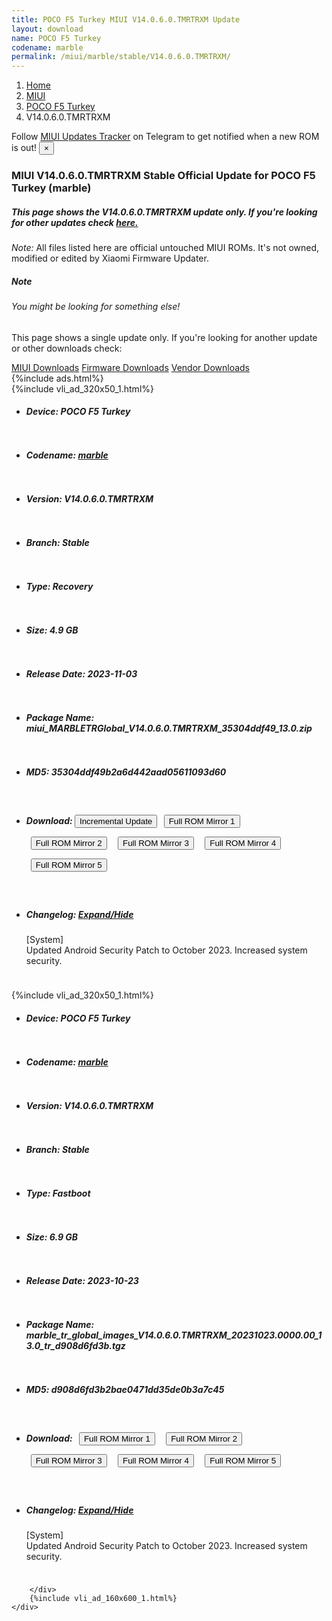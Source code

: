 ```yaml
---
title: POCO F5 Turkey MIUI V14.0.6.0.TMRTRXM Update
layout: download
name: POCO F5 Turkey
codename: marble
permalink: /miui/marble/stable/V14.0.6.0.TMRTRXM/
---
```

<nav aria-label="breadcrumb">
    <ol class="breadcrumb">
        <li class="breadcrumb-item"><a href="/">Home</a></li>
        <li class="breadcrumb-item"><a href="/miui/">MIUI</a></li>
        <li class="breadcrumb-item"><a href="/miui/marble/">POCO F5 Turkey</a></li>
        <li class="breadcrumb-item active" aria-current="page">V14.0.6.0.TMRTRXM</li>
    </ol>
</nav>
<div class="alert alert-primary alert-dismissible fade show" role="alert">
    Follow <a href="https://t.me/MIUIUpdatesTracker" class="alert-link">MIUI Updates Tracker</a> on Telegram to get
    notified when a new ROM is out!
    <button type="button" class="close" data-dismiss="alert" aria-label="Close">
        <span aria-hidden="true">&times;</span>
    </button>
</div>
<div class="col-12 mx-auto">
    <h3 class="title bg-light p-2 rounded">MIUI V14.0.6.0.TMRTRXM Stable Official Update for POCO F5 Turkey (marble)</h3>
    <h5>This page shows the V14.0.6.0.TMRTRXM update only. If you're looking for other updates check
        <a href="/miui/marble/">here.</a></h5>
    <p><i>Note: </i>All files listed here are official untouched MIUI ROMs.
        It's not owned, modified or edited by Xiaomi Firmware Updater.</p>
    <div class="card">
        <div class="card-body">
            <h5 class="card-title">Note</h5>
            <h6 class="card-subtitle mb-2 text-muted">You might be looking for something else!</h6>
            <p class="card-text">This page shows a single update only.
                If you're looking for another update or other downloads check:</p>
            <a href="/miui/" class="card-link">MIUI Downloads</a>
            <a href="/firmware/" class="card-link">Firmware Downloads</a>
            <a href="/vendor/" class="card-link">Vendor Downloads</a>
        </div>
    </div>
    {%include ads.html%}
    <div class="row justify-content-center">
        <div class="col-10" id="downloads">
                    <div class="card card-body">
            {%include vli_ad_320x50_1.html%}
            <ul class="list-unstyled">
                <li style="padding-bottom: 10px;">
                    <h5><b>Device: </b>POCO F5 Turkey</h5>
                </li>
                <li style="padding-bottom: 10px;">
                    <h5><b>Codename: </b> <a href="/miui/marble/" target="_blank">marble</a> </h5>
                </li>
                <li style="padding-bottom: 10px;">
                    <h5><b>Version: </b>V14.0.6.0.TMRTRXM</h5>
                </li>
                <li style="padding-bottom: 10px;">
                    <h5><b>Branch: </b>Stable</h5>
                </li>
                <li style="padding-bottom: 10px;">
                    <h5><b>Type: </b>Recovery</h5>
                </li>
                <li style="padding-bottom: 10px;">
                    <h5><b>Size: </b>4.9 GB</h5>
                </li>
                <li style="padding-bottom: 10px;">
                    <h5><b>Release Date: </b>2023-11-03</h5>
                </li>
                <li style="padding-bottom: 10px;">
                    <h5><b>Package Name: </b><span id="filename" class="text-dark">miui_MARBLETRGlobal_V14.0.6.0.TMRTRXM_35304ddf49_13.0.zip</span></h5>
                </li>
                <li style="padding-bottom: 10px;">
                    <h5><b>MD5: </b><span id="md5" class="text-muted">35304ddf49b2a6d442aad05611093d60</span></h5>
                </li>
                <li style="padding-bottom: 10px;">
                    <h5><b>Download: </b><button type="button" id="incremental_download" class="btn btn-warning" onclick="window.open('https://bigota.d.miui.com/V14.0.6.0.TMRTRXM/miui-blockota-marble_tr_global-V14.0.5.0.TMRTRXM-V14.0.6.0.TMRTRXM-3048caaf3c-13.0.zip', '_blank');"><i class="fa fa-download"></i> Incremental Update</button> <button type="button" id="download" class="btn btn-primary" style="margin: 7px;" onclick="window.open('https://cdnorg.d.miui.com/V14.0.6.0.TMRTRXM/miui_MARBLETRGlobal_V14.0.6.0.TMRTRXM_35304ddf49_13.0.zip', '_blank');"><i class="fa fa-download"></i> Full ROM Mirror 1</button> <button type="button" id="download" class="btn btn-primary" style="margin: 7px;" onclick="window.open('https://bkt-sgp-miui-ota-update-alisgp.oss-ap-southeast-1.aliyuncs.com/V14.0.6.0.TMRTRXM/miui_MARBLETRGlobal_V14.0.6.0.TMRTRXM_35304ddf49_13.0.zip', '_blank');"><i class="fa fa-download"></i> Full ROM Mirror 2</button> <button type="button" id="download" class="btn btn-primary" style="margin: 7px;" onclick="window.open('https://bn.d.miui.com/V14.0.6.0.TMRTRXM/miui_MARBLETRGlobal_V14.0.6.0.TMRTRXM_35304ddf49_13.0.zip', '_blank');"><i class="fa fa-download"></i> Full ROM Mirror 3</button> <button type="button" id="download" class="btn btn-primary" style="margin: 7px;" onclick="window.open('https://bigota.d.miui.com/V14.0.6.0.TMRTRXM/miui_MARBLETRGlobal_V14.0.6.0.TMRTRXM_35304ddf49_13.0.zip', '_blank');"><i class="fa fa-download"></i> Full ROM Mirror 4</button> <button type="button" id="download" class="btn btn-primary" style="margin: 7px;" onclick="window.open('https://hugeota.d.miui.com/V14.0.6.0.TMRTRXM/miui_MARBLETRGlobal_V14.0.6.0.TMRTRXM_35304ddf49_13.0.zip', '_blank');"><i class="fa fa-download"></i> Full ROM Mirror 5</button></h5>
                </li>
                <li style="padding-bottom: 10px;">
                    <h5><b>Changelog: </b><a href="#marble_1_changelog" data-toggle="collapse" role="button"
                            aria-expanded="false" aria-controls="marble_1_changelog"> <i class="fa fa-arrow-down"
                                aria-hidden="true"></i> Expand/Hide</a></h5>
                    <div class="collapse" id="marble_1_changelog">
                        <p id="changelog_text">[System]<br>Updated Android Security Patch to October 2023. Increased system security.</p>
                    </div>
                </li>
            </ul>
        </div>
        <div class="card card-body">
            {%include vli_ad_320x50_1.html%}
            <ul class="list-unstyled">
                <li style="padding-bottom: 10px;">
                    <h5><b>Device: </b>POCO F5 Turkey</h5>
                </li>
                <li style="padding-bottom: 10px;">
                    <h5><b>Codename: </b> <a href="/miui/marble/" target="_blank">marble</a> </h5>
                </li>
                <li style="padding-bottom: 10px;">
                    <h5><b>Version: </b>V14.0.6.0.TMRTRXM</h5>
                </li>
                <li style="padding-bottom: 10px;">
                    <h5><b>Branch: </b>Stable</h5>
                </li>
                <li style="padding-bottom: 10px;">
                    <h5><b>Type: </b>Fastboot</h5>
                </li>
                <li style="padding-bottom: 10px;">
                    <h5><b>Size: </b>6.9 GB</h5>
                </li>
                <li style="padding-bottom: 10px;">
                    <h5><b>Release Date: </b>2023-10-23</h5>
                </li>
                <li style="padding-bottom: 10px;">
                    <h5><b>Package Name: </b><span id="filename" class="text-dark">marble_tr_global_images_V14.0.6.0.TMRTRXM_20231023.0000.00_13.0_tr_d908d6fd3b.tgz</span></h5>
                </li>
                <li style="padding-bottom: 10px;">
                    <h5><b>MD5: </b><span id="md5" class="text-muted">d908d6fd3b2bae0471dd35de0b3a7c45</span></h5>
                </li>
                <li style="padding-bottom: 10px;">
                    <h5><b>Download: </b> <button type="button" id="download" class="btn btn-primary" style="margin: 7px;" onclick="window.open('https://cdnorg.d.miui.com/V14.0.6.0.TMRTRXM/marble_tr_global_images_V14.0.6.0.TMRTRXM_20231023.0000.00_13.0_tr_d908d6fd3b.tgz', '_blank');"><i class="fa fa-download"></i> Full ROM Mirror 1</button> <button type="button" id="download" class="btn btn-primary" style="margin: 7px;" onclick="window.open('https://bkt-sgp-miui-ota-update-alisgp.oss-ap-southeast-1.aliyuncs.com/V14.0.6.0.TMRTRXM/marble_tr_global_images_V14.0.6.0.TMRTRXM_20231023.0000.00_13.0_tr_d908d6fd3b.tgz', '_blank');"><i class="fa fa-download"></i> Full ROM Mirror 2</button> <button type="button" id="download" class="btn btn-primary" style="margin: 7px;" onclick="window.open('https://bn.d.miui.com/V14.0.6.0.TMRTRXM/marble_tr_global_images_V14.0.6.0.TMRTRXM_20231023.0000.00_13.0_tr_d908d6fd3b.tgz', '_blank');"><i class="fa fa-download"></i> Full ROM Mirror 3</button> <button type="button" id="download" class="btn btn-primary" style="margin: 7px;" onclick="window.open('https://bigota.d.miui.com/V14.0.6.0.TMRTRXM/marble_tr_global_images_V14.0.6.0.TMRTRXM_20231023.0000.00_13.0_tr_d908d6fd3b.tgz', '_blank');"><i class="fa fa-download"></i> Full ROM Mirror 4</button> <button type="button" id="download" class="btn btn-primary" style="margin: 7px;" onclick="window.open('https://hugeota.d.miui.com/V14.0.6.0.TMRTRXM/marble_tr_global_images_V14.0.6.0.TMRTRXM_20231023.0000.00_13.0_tr_d908d6fd3b.tgz', '_blank');"><i class="fa fa-download"></i> Full ROM Mirror 5</button></h5>
                </li>
                <li style="padding-bottom: 10px;">
                    <h5><b>Changelog: </b><a href="#marble_2_changelog" data-toggle="collapse" role="button"
                            aria-expanded="false" aria-controls="marble_2_changelog"> <i class="fa fa-arrow-down"
                                aria-hidden="true"></i> Expand/Hide</a></h5>
                    <div class="collapse" id="marble_2_changelog">
                        <p id="changelog_text">[System]<br>Updated Android Security Patch to October 2023. Increased system security.</p>
                    </div>
                </li>
            </ul>
        </div>

        </div>
        {%include vli_ad_160x600_1.html%}
    </div>
</div>
